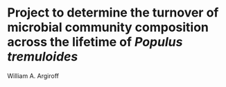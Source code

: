 # Project to determine the turnover of microbial community composition across the lifetime of *Populus tremuloides*  

William A. Argiroff


